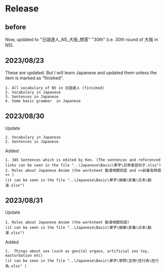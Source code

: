 # Release
## before
Now, updated to "日語達人_N5_大阪_問答" "30th" (i.e. 30th round of 大阪 in N5).

## 2023/08/23
These are updated. But I will learn Japanese and updated them unless the item is marked as "finished".

    1. All vocabulary of N5 in 日語達人 (finished) 
    2. Vocabulary in Japanese
    3. Sentences in Japanese
    4. Some basic grammar  in Japanese

## 2023/08/30
Update

    1. Vocabulary in Japanese
    2. Sentences in Japanese

Added

    1. 385 Sentences which is edited by Ken. (The sentences and referenced links can be seen in the file "..\Japanese\Basic\單字\日常會話句子.xlsx")
    2. Roles about Japanese Anime (the worksheet 動漫相關術語 and <<前輩有夠煩>> )
    (it can be seen in the file "..\Japanese\Basic\單字\娛樂\影集\日本\動漫.xlsx")
    
## 2023/08/31
Update

    1. Roles about Japanese Anime (the worksheet 動漫相關術語)
    (it can be seen in the file "..\Japanese\Basic\單字\娛樂\影集\日本\動漫.xlsx")
    
Added
    
    1.  Things about sex (such as genital organs, artificial sex toy, masturbation etc)
    (it can be seen in the file "..\Japanese\Basic\單字\學問\生物\性行為\性行為.xlsx" )
    
